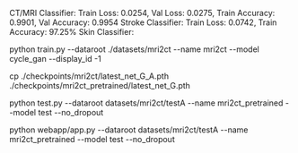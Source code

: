CT/MRI Classifier: Train Loss: 0.0254, Val Loss: 0.0275, Train Accuracy: 0.9901, Val Accuracy: 0.9954
Stroke Classifier: Train Loss: 0.0742, Train Accuracy: 97.25%
Skin Classifier: 


python train.py --dataroot ./datasets/mri2ct --name mri2ct --model cycle_gan --display_id -1

cp ./checkpoints/mri2ct/latest_net_G_A.pth ./checkpoints/mri2ct_pretrained/latest_net_G.pth


python test.py --dataroot datasets/mri2ct/testA --name mri2ct_pretrained --model test --no_dropout

python webapp/app.py --dataroot datasets/mri2ct/testA --name mri2ct_pretrained --model test --no_dropout